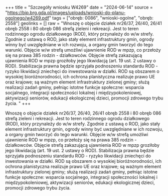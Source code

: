 +++
title = "Szczegóły wniosku W4269"
date = "2024-06-14"
source = "https://bip.brg.gda.pl/images/uploads/wnioski-do-planu-ogolnego/w4269.pdf"
tags = ["obręb: 0086", "wnioski-ogolne", "obręb: 2558"]
geolinks = []
raw = "Wnoszę o objęcie działek nr26/37, 26/40, 26/41 obręb 2558 i 80 obręb 086 strefą zieleni i rekreacji. Jest to teren rodzinnego ogrodu działkowego (ROD), który przynależy do w/w strefy. Zgodnie z ustawą o ROD, jako stały element infrastruktury gmin, ogrody winny być uwzględniane w ich rozwoju, a organy gmin tworzyć do tego warunki. Objęcie w/w strefą umożliwi ujawnienie ROD w mpzp, co przełoży się na prawa 385 rodzin - działkowców. Objęcie strefą zakazującą ujawnienia ROD w mpzp groziłoby jego likwidacją (art. 19 ust. 2 ustawy o ROD). Stabilizacja prawna będzie sprzyjała podnoszeniu standardu ROD - ryzyko likwidacji zniechęci do inwestowania w działki. ROD są obszarem o wysokiej bioróżnorodności, ich ochrona planistyczna realizuje prawo UE oraz krajowe; są ważnym element infrastruktury zielonej gminy; służą realizacji zadań gminy, pełniąc istotne funkcje społeczne: wsparcia socjalnego, integracji społeczności lokalnej i międzypokoleniowej, aktywizacji seniorów, edukacji ekologicznej dzieci, promocji zdrowego trybu życia. "
+++

Wnoszę o objęcie działek nr26/37, 26/40, 26/41 obręb 2558 i 80 obręb 086 strefą zieleni i
rekreacji. Jest to teren rodzinnego ogrodu działkowego (ROD), który przynależy do w/w strefy. Zgodnie z
ustawą o ROD, jako stały element infrastruktury gmin, ogrody winny być uwzględniane w ich rozwoju, a
organy gmin tworzyć do tego warunki. Objęcie w/w strefą umożliwi ujawnienie ROD w mpzp, co przełoży się
na prawa 385 rodzin - działkowców. Objęcie strefą zakazującą ujawnienia ROD w mpzp groziłoby jego
likwidacją (art. 19 ust. 2 ustawy o ROD). Stabilizacja prawna będzie sprzyjała podnoszeniu standardu ROD -
ryzyko likwidacji zniechęci do inwestowania w działki. ROD są obszarem o wysokiej bioróżnorodności, ich
ochrona planistyczna realizuje prawo UE oraz krajowe; są ważnym element infrastruktury zielonej gminy;
służą realizacji zadań gminy, pełniąc istotne funkcje społeczne: wsparcia socjalnego, integracji społeczności
lokalnej i międzypokoleniowej, aktywizacji seniorów, edukacji ekologicznej dzieci, promocji zdrowego trybu
życia.



